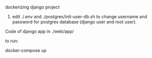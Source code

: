 dockerizing django project

1. edit ./.env and ./postgres/init-user-db.sh to change username and password for postgres database (django user and root user).

Code of django app in ./web/app/

to run:

docker-compose up
